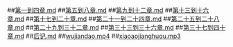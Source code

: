 ##[第一到四章.md](第一到四章.md)
##[第五到八章.md](第五到八章.md)
##[第九到十二章.md](第九到十二章.md)
##[第十三到十六章.md](第十三到十六章.md)
##[第十七到二十章.md](第十七到二十章.md)
##[第二十一到二十四章.md](第二十一到二十四章.md)
##[第二十五到二十八章.md](第二十五到二十八章.md)
##[第二十九到三十二章.md](第二十九到三十二章.md)
##[第三十三到三十六章.md](第三十三到三十六章.md)
##[第三十七到四十章.md](第三十七到四十章.md)
##[后记.md](后记.md)
##[wujiandao.mp4](wujiandao.mp4)
##[xiaoaojianghuqu.mp3](xiaoaojianghuqu.mp3)